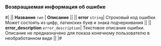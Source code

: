 ### Возвращаемая информация об ошибке

#|
|| **Название**
`тип` | **Описание** ||
|| **error**
`string`| Строковый код ошибки. Может состоять из цифр, латинских букв и знака подчеркивания ||
|| **error_description**
`error_description`| Текстовое описание ошибки. Описание не предназначено для показа конечному пользователю в необработанном виде ||
|#
